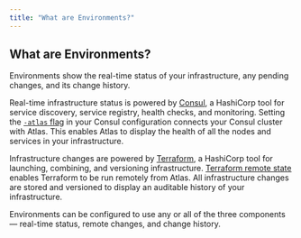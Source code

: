 ```yaml
---
title: "What are Environments?"
---
```

## What are Environments?

Environments show the real-time status of your infrastructure,
any pending changes, and its change history.

Real-time infrastructure status is powered by
[Consul](https://consul.io), a HashiCorp tool for service
discovery, service registry, health checks, and monitoring.
Setting the [`-atlas` flag](https://consul.io/docs/guides/atlas.html)
in your Consul configuration connects your Consul cluster with Atlas. This
enables Atlas to display the health of all the nodes and services
in your infrastructure.

Infrastructure changes are powered by [Terraform](https://terraform.io),
a HashiCorp tool for launching, combining, and versioning infrastructure.
[Terraform remote state](https://terraform.io/docs/commands/remote.html)
enables Terraform to be run remotely from Atlas. All infrastructure changes
are stored and versioned to display an auditable history of your
infrastructure.

Environments can be configured to use any or all of the three components —
real-time status, remote changes, and change history.
